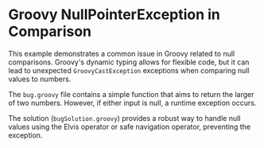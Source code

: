 # Groovy NullPointerException in Comparison

This example demonstrates a common issue in Groovy related to null comparisons.  Groovy's dynamic typing allows for flexible code, but it can lead to unexpected `GroovyCastException` exceptions when comparing null values to numbers.

The `bug.groovy` file contains a simple function that aims to return the larger of two numbers.  However, if either input is null, a runtime exception occurs.

The solution (`bugSolution.groovy`) provides a robust way to handle null values using the Elvis operator or safe navigation operator, preventing the exception.